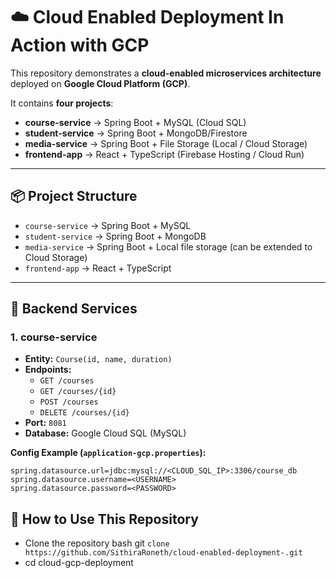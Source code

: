 # ☁️ Cloud Enabled Deployment In Action with GCP

This repository demonstrates a **cloud-enabled microservices architecture** deployed on **Google Cloud Platform (GCP)**.  

It contains **four projects**:

- **course-service** → Spring Boot + MySQL (Cloud SQL)  
- **student-service** → Spring Boot + MongoDB/Firestore  
- **media-service** → Spring Boot + File Storage (Local / Cloud Storage)  
- **frontend-app** → React + TypeScript (Firebase Hosting / Cloud Run)  

---

## 📦 Project Structure

- `course-service` → Spring Boot + MySQL  
- `student-service` → Spring Boot + MongoDB  
- `media-service` → Spring Boot + Local file storage (can be extended to Cloud Storage)  
- `frontend-app` → React + TypeScript  

---

## 🔧 Backend Services

### 1. course-service
- **Entity:** `Course(id, name, duration)`
- **Endpoints:**
  - `GET /courses`
  - `GET /courses/{id}`
  - `POST /courses`
  - `DELETE /courses/{id}`
- **Port:** `8081`  
- **Database:** Google Cloud SQL (MySQL)  

**Config Example (`application-gcp.properties`):**
```properties
spring.datasource.url=jdbc:mysql://<CLOUD_SQL_IP>:3306/course_db
spring.datasource.username=<USERNAME>
spring.datasource.password=<PASSWORD>

```

## 🔧 How to Use This Repository ### 

- Clone the repository bash git
  ``` clone https://github.com/SithiraRoneth/cloud-enabled-deployment-.git ```
- cd cloud-gcp-deployment
